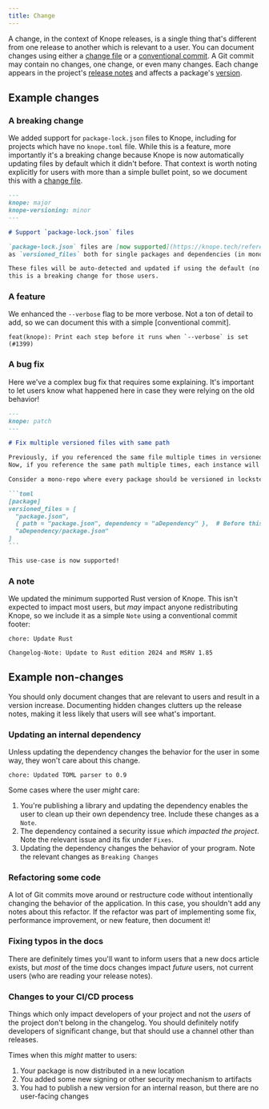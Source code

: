 ```yaml
---
title: Change
---
```


A change, in the context of Knope releases, is a single thing that's different from one release to another which is relevant to a user.
You can document changes using either a [change file] or a
[conventional commit](/reference/concepts/conventional-commits).
A Git commit may contain no changes, one change, or even many changes.
Each change appears in the project's [release notes](/reference/concepts/release-notes) and affects a package's
[version](/reference/concepts/semantic-versioning).

<!-- vale Microsoft.We = NO -->
## Example changes

### A breaking change

We added support for `package-lock.json` files to Knope, including for projects which have no `knope.toml` file.
While this is a feature, more importantly it's a breaking change because Knope is now automatically updating files
by default which it didn't before. That context is worth noting explicitly for users with more than a simple bullet point,
so we document this with a [change file].

```markdown
---
knope: major
knope-versioning: minor
---

# Support `package-lock.json` files

`package-lock.json` files are [now supported](https://knope.tech/reference/config-file/packages/#package-lockjson)
as `versioned_files` both for single packages and dependencies (in monorepos).

These files will be auto-detected and updated if using the default (no `[package]` or `[packages]`) config, so
this is a breaking change for those users.
```

### A feature

We enhanced the `--verbose` flag to be more verbose. Not a ton of detail to add, so we can document this with a simple
[conventional commit].

```
feat(knope): Print each step before it runs when `--verbose` is set (#1399)
```

### A bug fix

Here we've a complex bug fix that requires some explaining.
It's important to let users know what happened here in case they were relying on the old behavior!

````markdown
---
knope: patch
---

# Fix multiple versioned files with same path

Previously, if you referenced the same file multiple times in versioned_files, only the first instance would apply.
Now, if you reference the same path multiple times, each instance will be processed sequentially.

Consider a mono-repo where every package should be versioned in lockstep:

```toml
[package]
versioned_files = [
  "package.json",
  { path = "package.json", dependency = "aDependency" },  # Before this fix, this was ignored
  "aDependency/package.json"
]
```

This use-case is now supported!
````

### A note

We updated the minimum supported Rust version of Knope.
This isn't expected to impact most users, but _may_ impact anyone redistributing Knope, so we include it as a simple
`Note` using a conventional commit footer:

```
chore: Update Rust

Changelog-Note: Update to Rust edition 2024 and MSRV 1.85
```

## Example non-changes

You should only document changes that are relevant to users and result in a version increase.
Documenting hidden changes clutters up the release notes, making it less likely that users will see what's important.

### Updating an internal dependency

Unless updating the dependency changes the behavior for the user in some way, they won't care about this change.

```
chore: Updated TOML parser to 0.9
```

Some cases where the user _might_ care:

1. You're publishing a library and updating the dependency enables the user to clean up their own dependency tree.
   Include these changes as a `Note`.
2. The dependency contained a security issue _which impacted the project_. Note the relevant issue and its fix under `Fixes`.
3. Updating the dependency changes the behavior of your program. Note the relevant changes as `Breaking Changes`

### Refactoring some code

A lot of Git commits move around or restructure code without intentionally changing the behavior of the application.
In this case, you shouldn't add any notes about this refactor.
If the refactor was part of implementing some fix, performance improvement, or new feature, then document it!

### Fixing typos in the docs

There are definitely times you'll want to inform users that a new docs article exists, but _most_ of the time docs
changes impact _future_ users, not current users (who are reading your release notes).

### Changes to your CI/CD process

Things which only impact developers of your project and not the _users_ of the project don't belong in the changelog.
You should definitely notify developers of significant change, but that should use a channel other than releases.

Times when this _might_ matter to users:

1. Your package is now distributed in a new location
2. You added some new signing or other security mechanism to artifacts
3. You had to publish a new version for an internal reason, but there are no user-facing changes

[change file]: /reference/concepts/change-file
